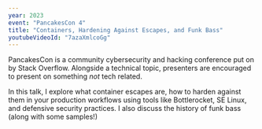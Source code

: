 ```yaml
---
year: 2023
event: "PancakesCon 4"
title: "Containers, Hardening Against Escapes, and Funk Bass"
youtubeVideoId: "7azaXmlcoGg"
---
```


PancakesCon is a community cybersecurity and hacking conference put on by Stack Overflow.
Alongside a technical topic, presenters are encouraged to present on something _not_
tech related.

In this talk, I explore what container escapes are, how to harden against them in
your production workflows using tools like Bottlerocket, SE Linux, and defensive security practices.
I also discuss the history of funk bass (along with some samples!)

